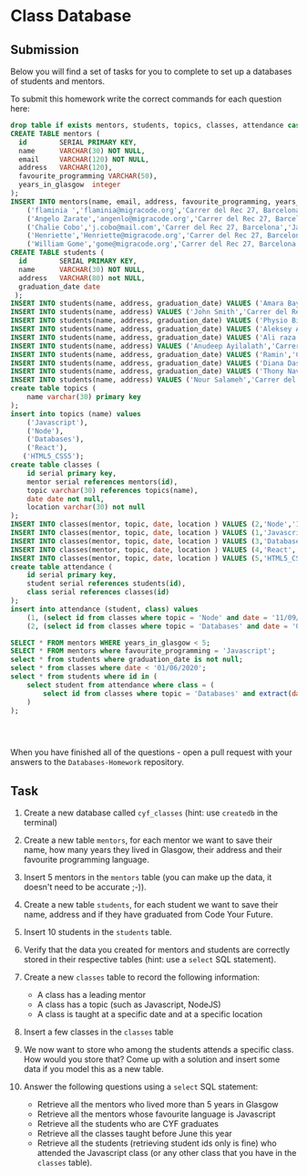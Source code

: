 # Class Database

## Submission

Below you will find a set of tasks for you to complete to set up a databases of students and mentors.

To submit this homework write the correct commands for each question here:

```sql
drop table if exists mentors, students, topics, classes, attendance cascade;
CREATE TABLE mentors (
  id        SERIAL PRIMARY KEY,
  name      VARCHAR(30) NOT NULL,
  email     VARCHAR(120) NOT NULL,
  address   VARCHAR(120),
  favourite_programming VARCHAR(50),
  years_in_glasgow  integer  
);
INSERT INTO mentors(name, email, address, favourite_programming, years_in_glasgow) values
	('flaminia ','flaminia@migracode.org','Carrer del Rec 27, Barcelona','Javascript',20),
	('Angelo Zarate','angenlo@migracode.org','Carrer del Rec 27, Barcelona','React',1),
	('Chalie Cobo','j.cobo@mail.com','Carrer del Rec 27, Barcelona','JavaScript',5),
	('Henriette','Henriette@migracode.org','Carrer del Rec 27, Barcelona','JavaScript',10),
	('William Gome','gome@migracode.org','Carrer del Rec 27, Barcelona',' HTML5 and CSS5',10);
CREATE TABLE students (
  id        SERIAL PRIMARY KEY,
  name      VARCHAR(30) NOT NULL,
  address   VARCHAR(80) not NULL,
  graduation_date date
 );
INSERT INTO students(name, address, graduation_date) VALUES ('Amara Bayor','Carrer del Rec 27, Barcelona', Now());
INSERT INTO students(name, address) VALUES ('John Smith','Carrer del Rec 27, Barcelona');
INSERT INTO students(name, address, graduation_date) VALUES ('Physio Bipasha','Carrer del Rec 27 Barcelona',Now());
INSERT INTO students(name, address, graduation_date) VALUES ('Aleksey Andrushchenko','Carrer del Rec 27 Barcelona',Now());
INSERT INTO students(name, address, graduation_date) VALUES ('Ali raza Ashraf','Carrer del Rec 27 Barcelona',Now());
INSERT INTO students(name, address) VALUES ('Anudeep Ayilalath','Carrer del Rec 27 Barcelona');
INSERT INTO students(name, address, graduation_date) VALUES ('Ramin','Carrer del Rec 27, Barcelona',Now());
INSERT INTO students(name, address, graduation_date) VALUES ('Diana Dashkovska','Carrer del Rec 27 Barcelona',Now());
INSERT INTO students(name, address, graduation_date) VALUES ('Thony Nava','Carrer del Rec 27 Barcelona',Now());
INSERT INTO students(name, address) VALUES ('Nour Salameh','Carrer del Rec 27 Barcelona');
create table topics (
	name varchar(30) primary key
);
insert into topics (name) values
	('Javascript'),
	('Node'),
	('Databases'),
    ('React'),
   ('HTML5_CSS5');
create table classes (
	id serial primary key,
	mentor serial references mentors(id),
	topic varchar(30) references topics(name),
	date date not null,
	location varchar(30) not null
);
INSERT INTO classes(mentor, topic, date, location ) VALUES (2,'Node','11/9/2020','online');
INSERT INTO classes(mentor, topic, date, location ) VALUES (1,'Javascript','01/06/2020','online');
INSERT INTO classes(mentor, topic, date, location ) VALUES (3,'Databases','09/10/2020','online');
INSERT INTO classes(mentor, topic, date, location ) VALUES (4,'React','03/08/2020','online');
INSERT INTO classes(mentor, topic, date, location ) VALUES (5,'HTML5_CSS5',Now(),'oline');
create table attendance (
	id serial primary key,
	student serial references students(id),
	class serial references classes(id)
);
insert into attendance (student, class) values
	(1, (select id from classes where topic = 'Node' and date = '11/09/2020')),
	(2, (select id from classes where topic = 'Databases' and date = '09/10/2020'));

SELECT * FROM mentors WHERE years_in_glasgow < 5;
SELECT * FROM mentors where favourite_programming = 'Javascript';
select * from students where graduation_date is not null;
select * from classes where date < '01/06/2020';
select * from students where id in (
	select student from attendance where class = (
		select id from classes where topic = 'Databases' and extract(day from date) = extract(day from now())
	)
);


 

```

When you have finished all of the questions - open a pull request with your answers to the `Databases-Homework` repository.

## Task

1. Create a new database called `cyf_classes` (hint: use `createdb` in the terminal)
2. Create a new table `mentors`, for each mentor we want to save their name, how many years they lived in Glasgow, their address and their favourite programming language.

3. Insert 5 mentors in the `mentors` table (you can make up the data, it doesn't need to be accurate ;-)).
4. Create a new table `students`, for each student we want to save their name, address and if they have graduated from Code Your Future.
5. Insert 10 students in the `students` table.
6. Verify that the data you created for mentors and students are correctly stored in their respective tables (hint: use a `select` SQL statement).
7. Create a new `classes` table to record the following information:

   - A class has a leading mentor
   - A class has a topic (such as Javascript, NodeJS)
   - A class is taught at a specific date and at a specific location

8. Insert a few classes in the `classes` table
9. We now want to store who among the students attends a specific class. How would you store that? Come up with a solution and insert some data if you model this as a new table.
10. Answer the following questions using a `select` SQL statement:
    - Retrieve all the mentors who lived more than 5 years in Glasgow
    - Retrieve all the mentors whose favourite language is Javascript
    - Retrieve all the students who are CYF graduates
    - Retrieve all the classes taught before June this year
    - Retrieve all the students (retrieving student ids only is fine) who attended the Javascript class (or any other class that you have in the `classes` table).
